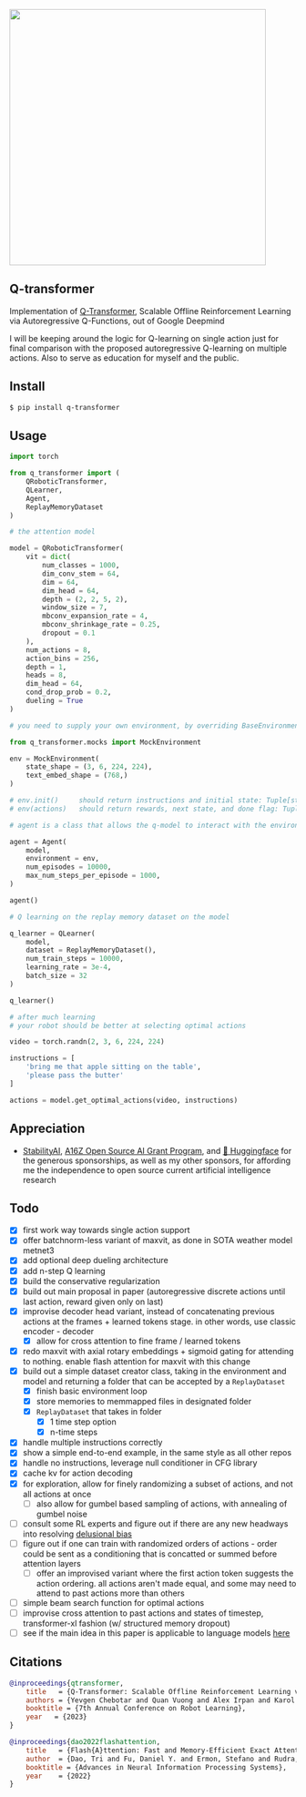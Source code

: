 <img src="./q-transformer.png" width="450px"></img>

## Q-transformer

Implementation of <a href="https://qtransformer.github.io/">Q-Transformer</a>, Scalable Offline Reinforcement Learning via Autoregressive Q-Functions, out of Google Deepmind

I will be keeping around the logic for Q-learning on single action just for final comparison with the proposed autoregressive Q-learning on multiple actions. Also to serve as education for myself and the public.

## Install

```bash
$ pip install q-transformer
```

## Usage

```python
import torch

from q_transformer import (
    QRoboticTransformer,
    QLearner,
    Agent,
    ReplayMemoryDataset
)

# the attention model

model = QRoboticTransformer(
    vit = dict(
        num_classes = 1000,
        dim_conv_stem = 64,
        dim = 64,
        dim_head = 64,
        depth = (2, 2, 5, 2),
        window_size = 7,
        mbconv_expansion_rate = 4,
        mbconv_shrinkage_rate = 0.25,
        dropout = 0.1
    ),
    num_actions = 8,
    action_bins = 256,
    depth = 1,
    heads = 8,
    dim_head = 64,
    cond_drop_prob = 0.2,
    dueling = True
)

# you need to supply your own environment, by overriding BaseEnvironment

from q_transformer.mocks import MockEnvironment

env = MockEnvironment(
    state_shape = (3, 6, 224, 224),
    text_embed_shape = (768,)
)

# env.init()     should return instructions and initial state: Tuple[str, Tensor[*state_shape]]
# env(actions)   should return rewards, next state, and done flag: Tuple[Tensor[()], Tensor[*state_shape], Tensor[()]]

# agent is a class that allows the q-model to interact with the environment to generate a replay memory dataset for learning

agent = Agent(
    model,
    environment = env,
    num_episodes = 10000,
    max_num_steps_per_episode = 1000,
)

agent()

# Q learning on the replay memory dataset on the model

q_learner = QLearner(
    model,
    dataset = ReplayMemoryDataset(),
    num_train_steps = 10000,
    learning_rate = 3e-4,
    batch_size = 32
)

q_learner()

# after much learning
# your robot should be better at selecting optimal actions

video = torch.randn(2, 3, 6, 224, 224)

instructions = [
    'bring me that apple sitting on the table',
    'please pass the butter'
]

actions = model.get_optimal_actions(video, instructions)

```

## Appreciation

- <a href="https://stability.ai/">StabilityAI</a>, <a href="https://a16z.com/supporting-the-open-source-ai-community/">A16Z Open Source AI Grant Program</a>, and <a href="https://huggingface.co/">🤗 Huggingface</a> for the generous sponsorships, as well as my other sponsors, for affording me the independence to open source current artificial intelligence research

## Todo

- [x] first work way towards single action support
- [x] offer batchnorm-less variant of maxvit, as done in SOTA weather model metnet3
- [x] add optional deep dueling architecture
- [x] add n-step Q learning
- [x] build the conservative regularization
- [x] build out main proposal in paper (autoregressive discrete actions until last action, reward given only on last)
- [x] improvise decoder head variant, instead of concatenating previous actions at the frames + learned tokens stage. in other words, use classic encoder - decoder
    - [x] allow for cross attention to fine frame / learned tokens
- [x] redo maxvit with axial rotary embeddings + sigmoid gating for attending to nothing. enable flash attention for maxvit with this change
- [x] build out a simple dataset creator class, taking in the environment and model and returning a folder that can be accepted by a `ReplayDataset`
    - [x] finish basic environment loop
    - [x] store memories to memmapped files in designated folder
    - [x] `ReplayDataset` that takes in folder
        - [x] 1 time step option
        - [x] n-time steps
- [x] handle multiple instructions correctly
- [x] show a simple end-to-end example, in the same style as all other repos
- [x] handle no instructions, leverage null conditioner in CFG library
- [x] cache kv for action decoding
- [x] for exploration, allow for finely randomizing a subset of actions, and not all actions at once
    - [ ] also allow for gumbel based sampling of actions, with annealing of gumbel noise

- [ ] consult some RL experts and figure out if there are any new headways into resolving <a href="https://www.cs.toronto.edu/~cebly/Papers/CONQUR_ICML_2020_camera_ready.pdf">delusional bias</a>
- [ ] figure out if one can train with randomized orders of actions - order could be sent as a conditioning that is concatted or summed before attention layers
    - [ ] offer an improvised variant where the first action token suggests the action ordering. all actions aren't made equal, and some may need to attend to past actions more than others
- [ ] simple beam search function for optimal actions
- [ ] improvise cross attention to past actions and states of timestep, transformer-xl fashion (w/ structured memory dropout)
- [ ] see if the main idea in this paper is applicable to language models <a href="https://github.com/lucidrains/llama-qrlhf">here</a>

## Citations

```bibtex
@inproceedings{qtransformer,
    title   = {Q-Transformer: Scalable Offline Reinforcement Learning via Autoregressive Q-Functions},
    authors = {Yevgen Chebotar and Quan Vuong and Alex Irpan and Karol Hausman and Fei Xia and Yao Lu and Aviral Kumar and Tianhe Yu and Alexander Herzog and Karl Pertsch and Keerthana Gopalakrishnan and Julian Ibarz and Ofir Nachum and Sumedh Sontakke and Grecia Salazar and Huong T Tran and Jodilyn Peralta and Clayton Tan and Deeksha Manjunath and Jaspiar Singht and Brianna Zitkovich and Tomas Jackson and Kanishka Rao and Chelsea Finn and Sergey Levine},
    booktitle = {7th Annual Conference on Robot Learning},
    year   = {2023}
}
```

```bibtex
@inproceedings{dao2022flashattention,
    title   = {Flash{A}ttention: Fast and Memory-Efficient Exact Attention with {IO}-Awareness},
    author  = {Dao, Tri and Fu, Daniel Y. and Ermon, Stefano and Rudra, Atri and R{\'e}, Christopher},
    booktitle = {Advances in Neural Information Processing Systems},
    year    = {2022}
}
```
